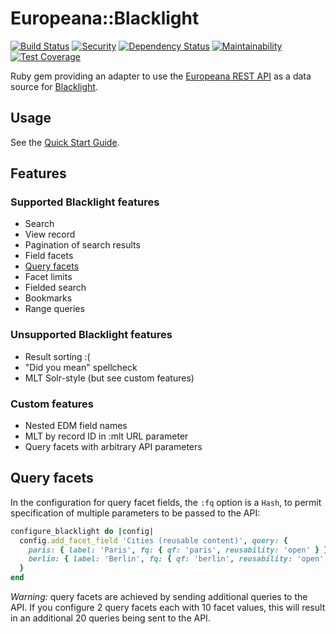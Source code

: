 # Europeana::Blacklight

[![Build Status](https://travis-ci.org/europeana/europeana-blacklight.svg?branch=master)](https://travis-ci.org/europeana/europeana-blacklight) [![Security](https://hakiri.io/github/europeana/europeana-blacklight/master.svg)](https://hakiri.io/github/europeana/europeana-blacklight/master) [![Dependency Status](https://gemnasium.com/europeana/europeana-blacklight.svg)](https://gemnasium.com/europeana/europeana-blacklight) [![Maintainability](https://api.codeclimate.com/v1/badges/9ca73f2805dce1de01b6/maintainability)](https://codeclimate.com/github/europeana/europeana-blacklight/maintainability) [![Test Coverage](https://api.codeclimate.com/v1/badges/9ca73f2805dce1de01b6/test_coverage)](https://codeclimate.com/github/europeana/europeana-blacklight/test_coverage)

Ruby gem providing an adapter to use the
[Europeana REST API](http://labs.europeana.eu/api/introduction/) as a data
source for [Blacklight](http://projectblacklight.org/).

## Usage

See the [Quick Start Guide](QUICKSTART.md).

## Features

### Supported Blacklight features

* Search
* View record
* Pagination of search results
* Field facets
* [Query facets](#query-facets)
* Facet limits
* Fielded search
* Bookmarks
* Range queries

### Unsupported Blacklight features

* Result sorting :(
* "Did you mean" spellcheck
* MLT Solr-style (but see custom features)

### Custom features

* Nested EDM field names
* MLT by record ID in :mlt URL parameter
* Query facets with arbitrary API parameters

## Query facets

In the configuration for query facet fields, the `:fq` option is a `Hash`, to
permit specification of multiple parameters to be passed to the API:

```ruby
configure_blacklight do |config|
  config.add_facet_field 'Cities (reusable content)', query: {
    paris: { label: 'Paris', fq: { qf: 'paris', reusability: 'open' } },
    berlin: { label: 'Berlin', fq: { qf: 'berlin', reusability: 'open' } }
  }
end
```

*Warning:* query facets are achieved by sending additional queries to the
API. If you configure 2 query facets each with 10 facet values, this will result
in an additional 20 queries being sent to the API.

